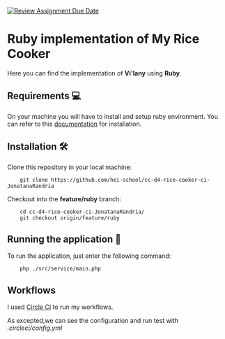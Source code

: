 [![Review Assignment Due Date](https://classroom.github.com/assets/deadline-readme-button-24ddc0f5d75046c5622901739e7c5dd533143b0c8e959d652212380cedb1ea36.svg)](https://classroom.github.com/a/PHq8Kfj_)

# Ruby implementation of My Rice Cooker

Here you can find the implementation of __Vi'lany__ using __Ruby__.

## Requirements :computer:

On your machine you will have to install and setup ruby environment. You can refer to this [documentation](https://www.ruby-lang.org/fr/documentation/installation/) for installation.

## Installation :hammer_and_wrench:
Clone this repository in your local machine:
```shell
    git clone https://github.com/hei-school/cc-d4-rice-cooker-ci-JonatanaRandria
```

Checkout into the __feature/ruby__ branch:
```shell
    cd cc-d4-rice-cooker-ci-JonatanaRandria/
    git checkout origin/feature/ruby
```

## Running the application :flight_departure:

To run the application, just enter the following command: 
```sheel
    php ./src/service/main.php
```


## Workflows
I used [Circle CI](https://circleci.com/) to run my workflows.

As excepted,we can see the configuration and run test with  _.circleci/config.yml_